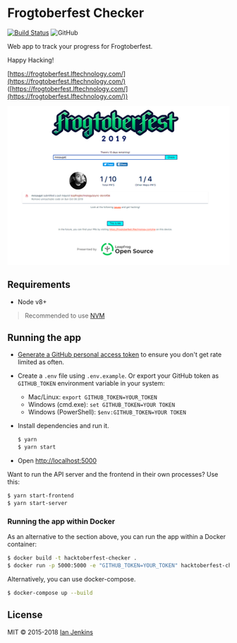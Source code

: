 # Frogtoberfest Checker

[![Build Status](https://travis-ci.org/jenkoian/hacktoberfest-checker.svg?branch=master)](https://travis-ci.org/jenkoian/hacktoberfest-checker)
![GitHub](https://img.shields.io/github/license/mashape/apistatus.svg)

Web app to track your progress for Frogtoberfest.

Happy Hacking!

[https://frogtoberfest.lftechnology.com/](https://frogtoberfest.lftechnology.com/)
([https://frogtoberfest.lftechnology.com/](https://frogtoberfest.lftechnology.com/))

![Screenshot](frogtoberfest-checker.png)

## Requirements

* Node v8+

> Recommended to use [NVM](https://github.com/creationix/nvm)

## Running the app

* [Generate a GitHub personal access token](https://github.com/settings/tokens/new?scopes=&description=Hacktoberfest%20Checker) to ensure you don't get rate limited as often.

* Create a `.env` file using `.env.example`. Or export your GitHub token as `GITHUB_TOKEN` environment variable in your system:
   * Mac/Linux: `export GITHUB_TOKEN=YOUR_TOKEN`
   * Windows (cmd.exe): `set GITHUB_TOKEN=YOUR TOKEN`
   * Windows (PowerShell): `$env:GITHUB_TOKEN=YOUR TOKEN`

* Install dependencies and run it. 
  ```bash
  $ yarn
  $ yarn start
  ```

* Open [http://localhost:5000](http://localhost:5000)

Want to run the API server and the frontend in their own processes? Use this:
```bash
$ yarn start-frontend
$ yarn start-server
```

### Running the app within Docker

As an alternative to the section above, you can run the app within a Docker container:

```bash
$ docker build -t hacktoberfest-checker .
$ docker run -p 5000:5000 -e "GITHUB_TOKEN=YOUR_TOKEN" hacktoberfest-checker
```

Alternatively, you can use docker-compose.

```bash
$ docker-compose up --build
```

## License

MIT © 2015-2018 [Ian Jenkins](https://github.com/jenkoian)
